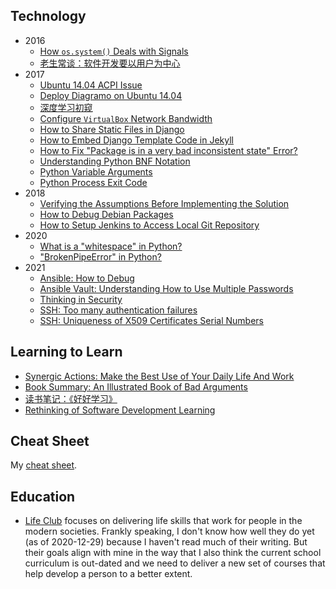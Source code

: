 ## Technology

- 2016
  - [How `os.system()` Deals with Signals](./_posts/2016/2016-03-25-How-system-deals-with-signals.md)
  - [老生常谈：软件开发要以用户为中心](./_posts/2016/2016-03-29-Tasks-should-be-user-centric.md)
- 2017
  - [Ubuntu 14.04 ACPI Issue](./_posts/2017/2017-01-05-Ubuntu-ACPI-issue.md)
  - [Deploy Diagramo on Ubuntu 14.04](./_posts/2017/2017-01-11-Deploy-Diagramo.md)
  - [深度学习初窥](./_posts/2017/2017-01-14-Deep-learning-peek.md)
  - [Configure `VirtualBox` Network Bandwidth](./_posts/2017/2017-01-16-Configure-VirtualBox-network-bandwidth.md)
  - [How to Share Static Files in Django](./_posts/2017/2017-02-07-Django-how-to-share-static-files.md)
  - [How to Embed Django Template Code in Jekyll](./_posts/2017/2017-02-08-Django-code-to-jekyll.md)
  - [How to Fix "Package is in a very bad inconsistent state" Error?](./_posts/2017/2017-02-13-Fix-package-very-bad-inconsistent-state.md)
  - [Understanding Python BNF Notation](./_posts/2017/2017-02-21-Understanding-python-BNF.md)
  - [Python Variable Arguments](./_posts/2017/2017-05-09-Python-variable-arguments.md)
  - [Python Process Exit Code](./_posts/2017/2017-05-20-Python-process-exit-code.md)
- 2018
  - [Verifying the Assumptions Before Implementing the Solution](./_posts/2018/2018-04-05-Verify-assumptions.md)
  - [How to Debug Debian Packages](./_posts/2018/2018-07-31-Debug-deb-pkg.md)
  - [How to Setup Jenkins to Access Local Git Repository](./_posts/2018/2018-08-06-Jenkins-setup-for-local-git-repo.md)
- 2020
  - [What is a "whitespace" in Python?](./_posts/2020/2020-12-12-What-is-a-whitespace-in-Python.md)
  - ["BrokenPipeError" in Python?](./_posts/2020/2020-12-22-Python-BrokenPipeError.md)
- 2021
  - [Ansible: How to Debug](./_posts/2021/2021-01-29-Ansible-how-to-debug.md)
  - [Ansible Vault: Understanding How to Use Multiple Passwords](./_posts/2021/2021-02-08-Ansible-vault-multiple-passwords.md)
  - [Thinking in Security](./_posts/2021/2021-02-14-Thinking-in-security.md)
  - [SSH: Too many authentication failures](_posts/2021/2021-03-23-SSH-too-many-auth-failures.md)
  - [SSH: Uniqueness of X509 Certificates Serial Numbers](_posts/2021/2021-03-26-SSH-X509-cert-serial-numbers.md)

## Learning to Learn

- [Synergic Actions: Make the Best Use of Your Daily Life And Work](./_posts/2017/2017-08-07-Synergic-actions.md)
- [Book Summary: An Illustrated Book of Bad Arguments](./_posts/2017/2017-09-09-Bad-Arguments.md)
- [读书笔记：《好好学习》](./_posts/2017/2017-09-09-Study-Wisely.md)
- [Rethinking of Software Development Learning](./_posts/2021/2021-01-27-Rethinking-of-software-dev-learning.md)

## Cheat Sheet

My [cheat sheet](./cheatsheets/README.md).

## Education

- [Life Club](https://lifeclub.org/) focuses on delivering life skills that work for people in the modern societies. Frankly speaking, I don't know how well they do yet (as of 2020-12-29) because I haven't read much of their writing. But their goals align with mine in the way that I also think the current school curriculum is out-dated and we need to deliver a new set of courses that help develop a person to a better extent.
